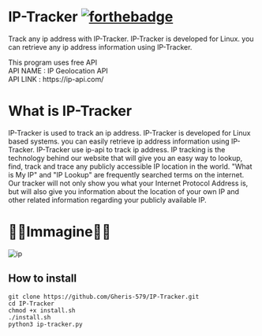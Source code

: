 # IP-Tracker  [![forthebadge](https://forthebadge.com/images/badges/made-with-python.svg)](https://forthebadge.com)
Track any ip address with IP-Tracker. IP-Tracker is developed for Linux. you can retrieve any ip address information using IP-Tracker.
<p>This program uses free API
<br/>API NAME : IP Geolocation API<br/> API LINK : https://ip-api.com/</p>

# What is IP-Tracker

IP-Tracker is used to track an ip address. IP-Tracker is developed for Linux based systems. you can easily retrieve ip address information using IP-Tracker. IP-Tracker use ip-api to track ip address. IP tracking is the technology behind our website that will give you an easy way to lookup, find, track and trace any publicly accessible IP location in the world. "What is My IP" and "IP Lookup" are frequently searched terms on the internet. Our tracker will not only show you what your Internet Protocol Address is, but will also give you information about the location of your own IP and other related information regarding your publicly available IP.


# 👨‍💻Immagine👩‍💻

![ip](https://user-images.githubusercontent.com/103877241/212124173-3165824a-e25e-4f56-b6c8-ae0aa8433242.png)

<h2>How to install</h2>

```
git clone https://github.com/Gheris-579/IP-Tracker.git
cd IP-Tracker
chmod +x install.sh
./install.sh
python3 ip-tracker.py
```
